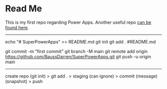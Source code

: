 # Read Me

This is my first repo regarding Power Apps. Another useful repo [can be found here](https://github.com/BaussDarren/my-power-apps-snippets). 

---

echo "# SuperPowerApps" >> README.md
git init
git add .     #README.md


git commit -m "first commit"
git branch -M main
git remote add origin https://github.com/BaussDarren/SuperPowerApps.git
git push -u origin main

---

create repo (git init) > git add . > staging (can ignore) > commit (message) (snapshot) > push